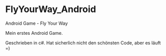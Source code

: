 # FlyYourWay_Android
Android Game - Fly Your Way

Mein erstes Android Game.

Geschrieben in c#. Hat sicherlich nicht den schönsten Code, aber es läuft =)
